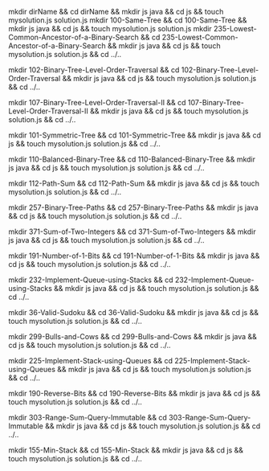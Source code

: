 mkdir dirName && cd dirName && mkdir js java && cd js && touch mysolution.js solution.js
mkdir 100-Same-Tree && cd 100-Same-Tree && mkdir js java && cd js && touch mysolution.js solution.js
mkdir 235-Lowest-Common-Ancestor-of-a-Binary-Search && cd 235-Lowest-Common-Ancestor-of-a-Binary-Search && mkdir js java && cd js && touch mysolution.js solution.js  && cd ../..
 

mkdir 102-Binary-Tree-Level-Order-Traversal && cd 102-Binary-Tree-Level-Order-Traversal && mkdir js java && cd js && touch mysolution.js solution.js  && cd ../..

mkdir 107-Binary-Tree-Level-Order-Traversal-II && cd 107-Binary-Tree-Level-Order-Traversal-II && mkdir js java && cd js && touch mysolution.js solution.js  && cd ../..
 

 mkdir 101-Symmetric-Tree && cd 101-Symmetric-Tree && mkdir js java && cd js && touch mysolution.js solution.js  && cd ../..
 

 mkdir 110-Balanced-Binary-Tree && cd 110-Balanced-Binary-Tree && mkdir js java && cd js && touch mysolution.js solution.js  && cd ../..
 


 mkdir 112-Path-Sum && cd 112-Path-Sum && mkdir js java && cd js && touch mysolution.js solution.js  && cd ../..
 

 mkdir 257-Binary-Tree-Paths && cd 257-Binary-Tree-Paths && mkdir js java && cd js && touch mysolution.js solution.js  && cd ../..
 

 mkdir 371-Sum-of-Two-Integers && cd 371-Sum-of-Two-Integers && mkdir js java && cd js && touch mysolution.js solution.js  && cd ../..
 
 mkdir 191-Number-of-1-Bits && cd 191-Number-of-1-Bits && mkdir js java && cd js && touch mysolution.js solution.js  && cd ../.. 

 
 mkdir 232-Implement-Queue-using-Stacks && cd 232-Implement-Queue-using-Stacks && mkdir js java && cd js && touch mysolution.js solution.js  && cd ../..
 
 
 mkdir 36-Valid-Sudoku && cd 36-Valid-Sudoku && mkdir js java && cd js && touch mysolution.js solution.js  && cd ../.. 


 mkdir 299-Bulls-and-Cows && cd 299-Bulls-and-Cows && mkdir js java && cd js && touch mysolution.js solution.js  && cd ../..
 





 mkdir 225-Implement-Stack-using-Queues && cd 225-Implement-Stack-using-Queues && mkdir js java && cd js && touch mysolution.js solution.js  && cd ../..
 

 


 mkdir 190-Reverse-Bits && cd 190-Reverse-Bits && mkdir js java && cd js && touch mysolution.js solution.js  && cd ../..
 




 mkdir  303-Range-Sum-Query-Immutable && cd  303-Range-Sum-Query-Immutable && mkdir js java && cd js && touch mysolution.js solution.js  && cd ../..
 






 mkdir  155-Min-Stack && cd  155-Min-Stack && mkdir js java && cd js && touch mysolution.js solution.js  && cd ../..
 